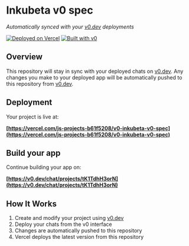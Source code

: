 # Inkubeta v0 spec

*Automatically synced with your [v0.dev](https://v0.dev) deployments*

[![Deployed on Vercel](https://img.shields.io/badge/Deployed%20on-Vercel-black?style=for-the-badge&logo=vercel)](https://vercel.com/js-projects-b61f5208/v0-inkubeta-v0-spec)
[![Built with v0](https://img.shields.io/badge/Built%20with-v0.dev-black?style=for-the-badge)](https://v0.dev/chat/projects/tK1TdhH3orN)

## Overview

This repository will stay in sync with your deployed chats on [v0.dev](https://v0.dev).
Any changes you make to your deployed app will be automatically pushed to this repository from [v0.dev](https://v0.dev).

## Deployment

Your project is live at:

**[https://vercel.com/js-projects-b61f5208/v0-inkubeta-v0-spec](https://vercel.com/js-projects-b61f5208/v0-inkubeta-v0-spec)**

## Build your app

Continue building your app on:

**[https://v0.dev/chat/projects/tK1TdhH3orN](https://v0.dev/chat/projects/tK1TdhH3orN)**

## How It Works

1. Create and modify your project using [v0.dev](https://v0.dev)
2. Deploy your chats from the v0 interface
3. Changes are automatically pushed to this repository
4. Vercel deploys the latest version from this repository
